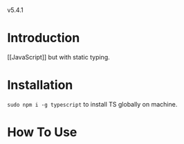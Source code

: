 v5.4.1
# Introduction
[[JavaScript]] but with static typing.
# Installation
`sudo npm i -g typescript` to install TS globally on machine.
# How To Use